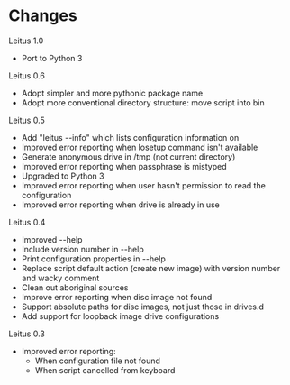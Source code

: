 Changes
=======

Leitus 1.0
 * Port to Python 3

Leitus 0.6
 * Adopt simpler and more pythonic package name
 * Adopt more conventional directory structure: move script into bin
  
Leitus 0.5
 * Add "leitus <name> --info" which lists configuration information on <name>
 * Improved error reporting when losetup command isn't available
 * Generate anonymous drive in /tmp (not current directory)
 * Improved error reporting when passphrase is mistyped
 * Upgraded to Python 3
 * Improved error reporting when user hasn't permission to read the
   configuration
 * Improved error reporting when drive is already in use

Leitus 0.4
 * Improved --help
  * Include version number in --help
  * Print configuration properties in --help
 * Replace script default action (create new image) with version number and wacky comment
 * Clean out aboriginal sources
 * Improve error reporting when disc image not found
 * Support absolute paths for disc images, not just those in drives.d
 * Add support for loopback image drive configurations
 
Leitus 0.3
 * Improved error reporting:
   * When configuration file not found
   * When script cancelled from keyboard

